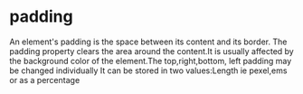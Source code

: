 # padding
An element's padding is the space between its content and its border.
The padding property clears the area around the content.It is usually affected by the background color of the element.The top,right,bottom, left padding may be changed individually
It can be stored in two values:Length ie pexel,ems or as a percentage
